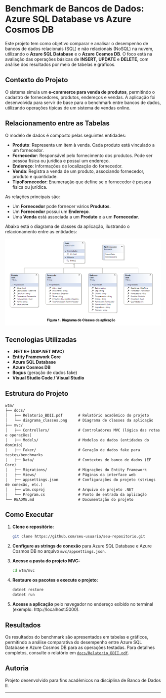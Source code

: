 # Benchmark de Bancos de Dados: Azure SQL Database vs Azure Cosmos DB

Este projeto tem como objetivo comparar e analisar o desempenho de bancos de dados relacionais (SQL) e não relacionais (NoSQL) na nuvem, utilizando o **Azure SQL Database** e o **Azure Cosmos DB**. O foco está na avaliação das operações básicas de **INSERT**, **UPDATE** e **DELETE**, com análise dos resultados por meio de tabelas e gráficos.

## Contexto do Projeto

O sistema simula um **e-commerce para venda de produtos**, permitindo o cadastro de fornecedores, produtos, endereços e vendas. A aplicação foi desenvolvida para servir de base para o benchmark entre bancos de dados, utilizando operações típicas de um sistema de vendas online.

## Relacionamento entre as Tabelas

O modelo de dados é composto pelas seguintes entidades:

- **Produto**: Representa um item à venda. Cada produto está vinculado a um fornecedor.
- **Fornecedor**: Responsável pelo fornecimento dos produtos. Pode ser pessoa física ou jurídica e possui um endereço.
- **Endereço**: Informações de localização do fornecedor.
- **Venda**: Registra a venda de um produto, associando fornecedor, produto e quantidade.
- **TipoFornecedor**: Enumeração que define se o fornecedor é pessoa física ou jurídica.

As relações principais são:
- Um **Fornecedor** pode fornecer vários **Produtos**.
- Um **Fornecedor** possui um **Endereço**.
- Uma **Venda** está associada a um **Produto** e a um **Fornecedor**.

Abaixo está o diagrama de classes da aplicação, ilustrando o relacionamento entre as entidades:

![Diagrama de Classes](https://github.com/wagnerinacio16/wtm/blob/main/docs/diagrama_de_classe.png)


## Tecnologias Utilizadas

- **.NET 6+ (ASP.NET MVC)**
- **Entity Framework Core**
- **Azure SQL Database**
- **Azure Cosmos DB**
- **Bogus** (geração de dados fake)
- **Visual Studio Code / Visual Studio**

## Estrutura do Projeto

```
wtm/
├── docs/
│   ├── Relatorio_BDII.pdf       # Relatório acadêmico do projeto
│   └── diagrama_classes.png     # Diagrama de classes da aplicação
├── mvc/
│   ├── Controllers/             # Controladores MVC (lógica das rotas e operações)
│   ├── Models/                  # Modelos de dados (entidades do domínio)
│   ├── Faker/                   # Geração de dados fake para testes/benchmarks
│   ├── Data/                    # Contextos de banco de dados (EF Core)
│   ├── Migrations/              # Migrações do Entity Framework
│   ├── Views/                   # Páginas da interface web
│   ├── appsettings.json         # Configurações do projeto (strings de conexão, etc.)
│   ├── wtm.csproj               # Arquivo de projeto .NET
│   └── Program.cs               # Ponto de entrada da aplicação
└── README.md                    # Documentação do projeto
```

## Como Executar

1. **Clone o repositório:**
   ```sh
   git clone https://github.com/seu-usuario/seu-repositorio.git
   ```

2. **Configure as strings de conexão** para Azure SQL Database e Azure Cosmos DB no arquivo `mvc/appsettings.json`.

3. **Acesse a pasta do projeto MVC:**
   ```sh
   cd wtm/mvc
   ```

4. **Restaure os pacotes e execute o projeto:**
   ```sh
   dotnet restore
   dotnet run
   ```

5. **Acesse a aplicação** pelo navegador no endereço exibido no terminal (exemplo: http://localhost:5000).

## Resultados

Os resultados do benchmark são apresentados em tabelas e gráficos, permitindo a análise comparativa do desempenho entre Azure SQL Database e Azure Cosmos DB para as operações testadas. Para detalhes completos, consulte o relatório em [`docs/Relatorio_BDII.pdf`](docs/Relatorio_BDII.pdf).

## Autoria

Projeto desenvolvido para fins acadêmicos na disciplina de Banco de Dados II.

---
